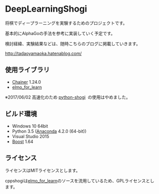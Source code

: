 # DeepLearningShogi

将棋でディープラーニングを実験するためのプロジェクトです。

基本的にAlphaGoの手法を参考に実装していく予定です。

検討経緯、実験結果などは、随時こちらのブログに掲載していきます。

http://tadaoyamaoka.hatenablog.com/

## 使用ライブラリ
* [Chainer](http://chainer.org/) 1.24.0
* [elmo_for_learn](https://github.com/mk-takizawa/elmo_for_learn)

※2017/06/02 高速化のため [python-shogi](https://github.com/gunyarakun/python-shogi)  の使用はやめました。

## ビルド環境
* Windows 10 64bit
* Python 3.5 ([Anaconda](https://www.continuum.io/downloads) 4.2.0 (64-bit))
* Visual Studio 2015
* [Boost](http://www.boost.org/) 1.64

## ライセンス
ライセンスはMITライセンスとします。

cppshogiは[elmo_for_learn](https://github.com/mk-takizawa/elmo_for_learn)のソースを流用しているため、GPLライセンスとします。
